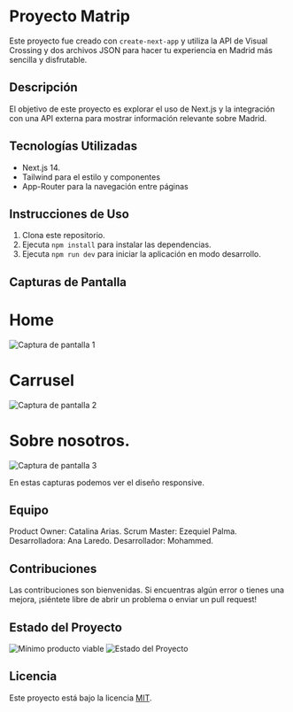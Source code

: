 
# Proyecto Matrip

Este proyecto fue creado con `create-next-app` y utiliza la API de Visual Crossing y dos archivos JSON para hacer tu experiencia en Madrid más sencilla y disfrutable.

## Descripción

El objetivo de este proyecto es explorar el uso de Next.js y la integración con una API externa para mostrar información relevante sobre Madrid.


## Tecnologías Utilizadas

- Next.js 14.
- Tailwind para el estilo y componentes
- App-Router para la navegación entre páginas

## Instrucciones de Uso

1. Clona este repositorio.
2. Ejecuta `npm install` para instalar las dependencias.
3. Ejecuta `npm run dev` para iniciar la aplicación en modo desarrollo.

## Capturas de Pantalla

# Home
![Captura de pantalla 1](public/images/captura1.png)
# Carrusel
![Captura de pantalla 2](public/images/captura2.png)
# Sobre nosotros.
![Captura de pantalla 3](public/images/captura3.png)

En estas capturas podemos ver el diseño responsive.

## Equipo

Product Owner: Catalina Arias.
Scrum Master: Ezequiel Palma.
Desarrolladora: Ana Laredo.
Desarrollador: Mohammed.

## Contribuciones

Las contribuciones son bienvenidas. Si encuentras algún error o tienes una mejora, ¡siéntete libre de abrir un problema o enviar un pull request!

## Estado del Proyecto
![Mínimo producto viable](https://img.shields.io/badge/MVP-%20Completado-green)
![Estado del Proyecto](https://img.shields.io/badge/Estado-En%20Desarrollo-orange)

## Licencia

Este proyecto está bajo la licencia [MIT](LICENSE).



